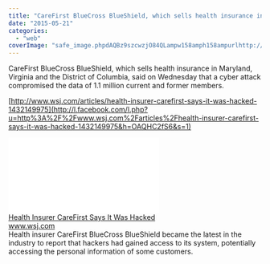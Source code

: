 ```yaml
---
title: "CareFirst BlueCross BlueShield, which sells health insurance in Maryland, Virgin..."
date: "2015-05-21"
categories: 
  - "web"
coverImage: "safe_image.phpdAQBz9szcwzjO84QLampw158amph158ampurlhttp://si.wsj_.net/img/WSJ_Logo_black_social.gif"
---
```


CareFirst BlueCross BlueShield, which sells health insurance in Maryland, Virginia and the District of Columbia, said on Wednesday that a cyber attack compromised the data of 1.1 million current and former members.  
  
[http://www.wsj.com/articles/health-insurer-carefirst-says-it-was-hacked-1432149975](http://l.facebook.com/l.php?u=http%3A%2F%2Fwww.wsj.com%2Farticles%2Fhealth-insurer-carefirst-says-it-was-hacked-1432149975&h=OAQHC2fS6&s=1)  
  
[![](images/safe_image.php?d=AQBz9szcwzjO84QL&w=158&h=158&url=http%3A%2F%2Fsi.wsj.net%2Fimg%2FWSJ_Logo_black_social.gif)](http://l.facebook.com/l.php?u=http%3A%2F%2Fwww.wsj.com%2Farticles%2Fhealth-insurer-carefirst-says-it-was-hacked-1432149975&h=gAQHUffgz&s=1)  
[Health Insurer CareFirst Says It Was Hacked](http://l.facebook.com/l.php?u=http%3A%2F%2Fwww.wsj.com%2Farticles%2Fhealth-insurer-carefirst-says-it-was-hacked-1432149975%3Ffb_ref%3DDefault%26fb_source%3Dmessage&h=dAQEbUx_E&s=1)  
www.wsj.com  
Health insurer CareFirst BlueCross BlueShield became the latest in the industry to report that hackers had gained access to its system, potentially accessing the personal information of some customers.
